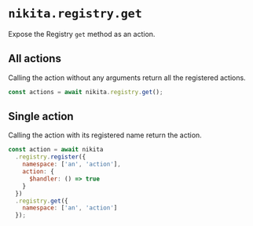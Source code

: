 
# `nikita.registry.get`

Expose the Registry `get` method as an action.

## All actions

Calling the action without any arguments return all the registered actions.

```js
const actions = await nikita.registry.get();
```

## Single action

Calling the action with its registered name return the action.

```js
const action = await nikita
  .registry.register({
    namespace: ['an', 'action'],
    action: {
      $handler: () => true
    }
  })
  .registry.get({
    namespace: ['an', 'action']
  });
```
